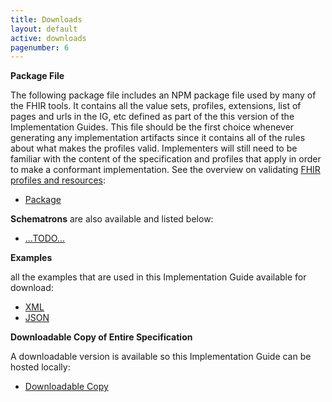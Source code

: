 ```yaml
---
title: Downloads
layout: default
active: downloads
pagenumber: 6
---
```


**Package File**

The following package file includes an NPM package file used by many of the FHIR tools.  It contains all the value sets, profiles, extensions, list of pages and urls in the IG, etc defined as part of the this version of the Implementation Guides. This file should be the first choice whenever generating any implementation artifacts since it contains all of the rules about what makes the profiles valid. Implementers will still need to be familiar with the content of the specification and profiles that apply in order to make a conformant implementation. See the overview on validating [FHIR profiles and resources]({{site.data.fhir.path}}validation.html):

- [Package](package.tgz)

**Schematrons** are also available and listed below:

- [...TODO...](#)

**Examples**

all the examples that are used in this Implementation Guide available for download:

- [XML](examples.xml.zip)
- [JSON](examples.json.zip)

**Downloadable Copy of Entire Specification**

A downloadable version is available so this Implementation Guide can be hosted locally:

- [Downloadable Copy](full-ig.zip)
